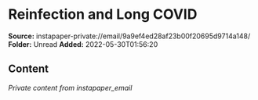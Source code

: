 # Reinfection and Long COVID

**Source:** instapaper-private://email/9a9ef4ed28af23b00f20695d9714a148/
**Folder:** Unread
**Added:** 2022-05-30T01:56:20




## Content
*Private content from instapaper_email*
